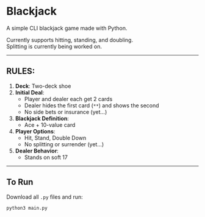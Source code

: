# Blackjack

A simple CLI blackjack game made with Python.

Currently supports hitting, standing, and doubling.  
Splitting is currently being worked on.  

---

## RULES:

1. **Deck**: Two-deck shoe  
2. **Initial Deal**:  
   - Player and dealer each get 2 cards  
   - Dealer hides the first card (`**`) and shows the second  
   - No side bets or insurance (yet...)  
3. **Blackjack Definition**:  
   - Ace + 10-value card  
4. **Player Options**:  
   - Hit, Stand, Double Down  
   - No splitting or surrender (yet...)  
5. **Dealer Behavior**:  
   - Stands on soft 17  

---

## To Run

Download all `.py` files and run:

```bash
python3 main.py

